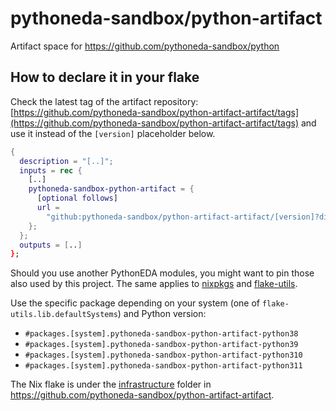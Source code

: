 # pythoneda-sandbox/python-artifact

Artifact space for <https://github.com/pythoneda-sandbox/python>

## How to declare it in your flake

Check the latest tag of the artifact repository: [https://github.com/pythoneda-sandbox/python-artifact-artifact/tags](https://github.com/pythoneda-sandbox/python-artifact-artifact/tags) and use it instead of the `[version]` placeholder below.

```nix
{
  description = "[..]";
  inputs = rec {
    [..]
    pythoneda-sandbox-python-artifact = {
      [optional follows]
      url =
        "github:pythoneda-sandbox/python-artifact-artifact/[version]?dir=python-artifact";
    };
  };
  outputs = [..]
};
```

Should you use another PythonEDA modules, you might want to pin those also used by this project. The same applies to [nixpkgs](https://github.com/nixos/nixpkgs "nixpkgs") and [flake-utils](https://github.com/numtide/flake-utils "flake-utils").

Use the specific package depending on your system (one of `flake-utils.lib.defaultSystems`) and Python version:

- `#packages.[system].pythoneda-sandbox-python-artifact-python38` 
- `#packages.[system].pythoneda-sandbox-python-artifact-python39` 
- `#packages.[system].pythoneda-sandbox-python-artifact-python310` 
- `#packages.[system].pythoneda-sandbox-python-artifact-python311` 

The Nix flake is under the 
[infrastructure](https://github.com/pythoneda-sandbox/python-artifact-artifact/tree/main/python-artifact "python-artifact") folder in <https://github.com/pythoneda-sandbox/python-artifact-artifact>.


